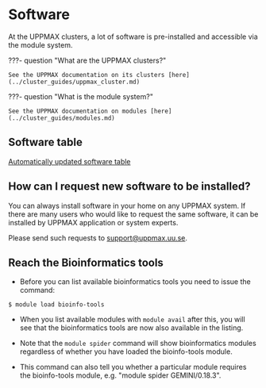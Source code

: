 # Software

At the UPPMAX clusters, 
a lot of software is pre-installed
and accessible via the module system.

???- question "What are the UPPMAX clusters?"

    See the UPPMAX documentation on its clusters [here](../cluster_guides/uppmax_cluster.md)

???- question "What is the module system?"

    See the UPPMAX documentation on modules [here](../cluster_guides/modules.md)

## Software table

[Automatically updated software table](../software/software_table.md)

## How can I request new software to be installed?

You can always install software in your home on any UPPMAX system. If there are many users who would like to request the same software, it can be installed by UPPMAX application or system experts.

Please send such requests to support@uppmax.uu.se.

## Reach the Bioinformatics tools

- Before you can list available bioinformatics tools you need to issue the command:

```
$ module load bioinfo-tools
```

- When you list available modules with ``module avail`` after this, you will see that the bioinformatics tools are now also available in the listing.

- Note that the ``module spider`` command will show bioinformatics modules regardless of whether you have loaded the bioinfo-tools module. 
- This command can also tell you whether a particular module requires the bioinfo-tools module, e.g. "module spider GEMINI/0.18.3".
